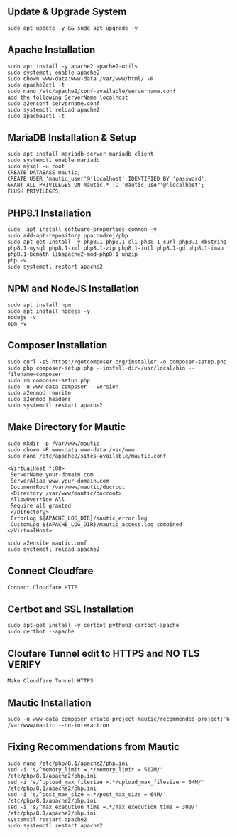 ## Update & Upgrade System
```
sudo apt update -y && sudo apt upgrade -y
```

## Apache Installation
```
sudo apt install -y apache2 apache2-utils
sudo systemctl enable apache2
sudo chown www-data:www-data /var/www/html/ -R
sudo apache2ctl -t
sudo nano /etc/apache2/conf-available/servername.conf
add the following ServerName localhost
sudo a2enconf servername.conf
sudo systemctl reload apache2
sudo apache2ctl -t
```
## MariaDB Installation & Setup
```
sudo apt install mariadb-server mariadb-client
sudo systemctl enable mariadb
sudo mysql -u root
CREATE DATABASE mautic;
CREATE USER 'mautic_user'@'localhost' IDENTIFIED BY 'password';
GRANT ALL PRIVILEGES ON mautic.* TO 'mautic_user'@'localhost';
FLUSH PRIVILEGES;
```
## PHP8.1 Installation
```
sudo  apt install software-properties-common -y
sudo add-apt-repository ppa:ondrej/php
sudo apt-get install -y php8.1 php8.1-cli php8.1-curl php8.1-mbstring php8.1-mysql php8.1-xml php8.1-zip php8.1-intl php8.1-gd php8.1-imap php8.1-bcmath libapache2-mod-php8.1 unzip
php -v
sudo systemctl restart apache2
```
## NPM and NodeJS Installation
```
sudo apt install npm
sudo apt install nodejs -y
nodejs -v
npm -v
```
## Composer Installation
```
sudo curl -sS https://getcomposer.org/installer -o composer-setup.php
sudo php composer-setup.php --install-dir=/usr/local/bin --filename=composer
sudo rm composer-setup.php
sudo -u www-data composer --version
sudo a2enmod rewrite
sudo a2enmod headers
sudo systemctl restart apache2
```
## Make Directory for Mautic
```
sudo mkdir -p /var/www/mautic
sudo chown -R www-data:www-data /var/www
sudo nano /etc/apache2/sites-available/mautic.conf
```
```
<VirtualHost *:80>
 ServerName your-domain.com
 ServerAlias www.your-domain.com
 DocumentRoot /var/www/mautic/docroot
 <Directory /var/www/mautic/docroot>
 AllowOverride All
 Require all granted
 </Directory>
 ErrorLog ${APACHE_LOG_DIR}/mautic_error.log
 CustomLog ${APACHE_LOG_DIR}/mautic_access.log combined
</VirtualHost>
```
```
sudo a2ensite mautic.conf
sudo systemctl reload apache2
```

## Connect Cloudfare
```
Connect Cloudfare HTTP
```
## Certbot and SSL Installation
```
sudo apt-get install -y certbot python3-certbot-apache
sudo certbot --apache
```
## Cloufare Tunnel edit to HTTPS and NO TLS VERIFY
```
Make Cloudfare Tunnel HTTPS
```
## Mautic Installation
```
sudo -u www-data composer create-project mautic/recommended-project:^6 /var/www/mautic --no-interaction
```
## Fixing Recommendations from Mautic 
```
sudo nano /etc/php/8.1/apache2/php.ini
sed -i 's/^memory_limit =.*/memory_limit = 512M/' /etc/php/8.1/apache2/php.ini
sed -i 's/^upload_max_filesize =.*/upload_max_filesize = 64M/' /etc/php/8.1/apache2/php.ini
sed -i 's/^post_max_size =.*/post_max_size = 64M/' /etc/php/8.1/apache2/php.ini
sed -i 's/^max_execution_time =.*/max_execution_time = 300/' /etc/php/8.1/apache2/php.ini
systemctl restart apache2
sudo systemctl restart apache2
```
   
